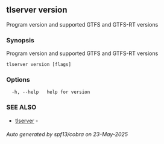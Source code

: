 ## tlserver version

Program version and supported GTFS and GTFS-RT versions

### Synopsis

Program version and supported GTFS and GTFS-RT versions



```
tlserver version [flags]
```

### Options

```
  -h, --help   help for version
```

### SEE ALSO

* [tlserver](tlserver.md)	 - 

###### Auto generated by spf13/cobra on 23-May-2025
